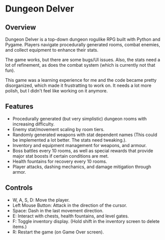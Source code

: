 # Dungeon Delver

## Overview
Dungeon Delver is a top-down dungeon rogulike RPG built with Python and Pygame. Players navigate procedurally generated rooms, combat enemies, and collect equipment to enhance their stats. 

The game works, but there are some bugs/UI issues. Also, the stats need a lot of refinement, as does the combat system (which is currently not that fun).

This game was a learning experience for me and the code became pretty disorganized, which made it frustratting to work on. It needs a lot more polish, but I didn't feel like working on it anymore.

## Features
- Procedurally generated (but very simplistic) dungeon rooms with increasing difficulty.
- Enemy stat/movement scaling by room tiers.
- Randomly generated weapons with stat dependent names (This could be implemented a lot better. The stats need tweaking.).
- Inventory and equipment management for weapons, and armour.
- Boss battles every 10 rooms, as well as special rewards that provide major stat boosts if certain conditions are met.
- Health fountains for recovery every 10 rooms.
- Player attacks, dashing mechanics, and damage mitigation through armor.

## Controls
- W, A, S, D: Move the player.
- Left Mouse Button: Attack in the direction of the cursor.
- Space: Dash in the last movement direction.
- E: Interact with chests, health fountains, and level gates.
- F: Toggle inventory display. (Hold shift in the inventory screen to delete items.)
- R: Restart the game (on Game Over screen).

